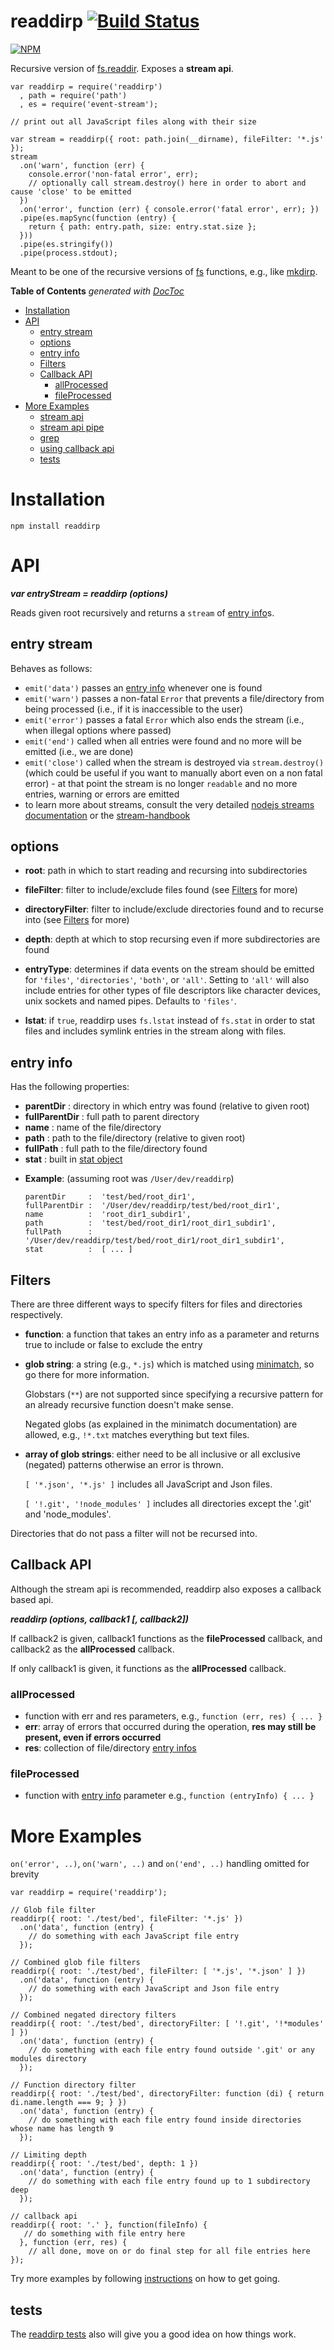 <h1 id="readdirp-%21build-status">readdirp <a href="http://travis-ci.org/thlorenz/readdirp"><img src="https://secure.travis-ci.org/thlorenz/readdirp.svg" alt="Build Status" /></a></h1>

<p><a href="https://nodei.co/npm/readdirp/"><img src="https://nodei.co/npm/readdirp.png?downloads=true&amp;stars=true" alt="NPM" /></a></p>

<p>Recursive version of <a href="http://nodejs.org/docs/latest/api/fs.html#fs_fs_readdir_path_callback">fs.readdir</a>. Exposes a <strong>stream api</strong>.</p>

<pre><code class="javascript">var readdirp = require('readdirp')
  , path = require('path')
  , es = require('event-stream');

// print out all JavaScript files along with their size

var stream = readdirp({ root: path.join(__dirname), fileFilter: '*.js' });
stream
  .on('warn', function (err) {
    console.error('non-fatal error', err);
    // optionally call stream.destroy() here in order to abort and cause 'close' to be emitted
  })
  .on('error', function (err) { console.error('fatal error', err); })
  .pipe(es.mapSync(function (entry) {
    return { path: entry.path, size: entry.stat.size };
  }))
  .pipe(es.stringify())
  .pipe(process.stdout);
</code></pre>

<p>Meant to be one of the recursive versions of <a href="http://nodejs.org/docs/latest/api/fs.html">fs</a> functions, e.g., like <a href="https://github.com/substack/node-mkdirp">mkdirp</a>.</p>

<p><strong>Table of Contents</strong>  <em>generated with <a href="http://doctoc.herokuapp.com/">DocToc</a></em></p>

<ul>
<li><a href="#installation">Installation</a></li>
<li><a href="#api">API</a>

<ul>
<li><a href="#entry-stream">entry stream</a></li>
<li><a href="#options">options</a></li>
<li><a href="#entry-info">entry info</a></li>
<li><a href="#filters">Filters</a></li>
<li><a href="#callback-api">Callback API</a>

<ul>
<li><a href="#allprocessed">allProcessed </a></li>
<li><a href="#fileprocessed">fileProcessed</a></li>
</ul></li>
</ul></li>
<li><a href="#more-examples">More Examples</a>

<ul>
<li><a href="#stream-api">stream api</a></li>
<li><a href="#stream-api-pipe">stream api pipe</a></li>
<li><a href="#grep">grep</a></li>
<li><a href="#using-callback-api">using callback api</a></li>
<li><a href="#tests">tests</a></li>
</ul></li>
</ul>

<h1 id="installation">Installation</h1>

<pre><code>npm install readdirp
</code></pre>

<h1 id="api">API</h1>

<p><strong><em>var entryStream = readdirp (options)</em></strong></p>

<p>Reads given root recursively and returns a <code>stream</code> of <a href="#entry-info">entry info</a>s.</p>

<h2 id="entry-stream">entry stream</h2>

<p>Behaves as follows:</p>

<ul>
<li><code>emit('data')</code> passes an <a href="#entry-info">entry info</a> whenever one is found</li>
<li><code>emit('warn')</code> passes a non-fatal <code>Error</code> that prevents a file/directory from being processed (i.e., if it is
inaccessible to the user)</li>
<li><code>emit('error')</code> passes a fatal <code>Error</code> which also ends the stream (i.e., when illegal options where passed)</li>
<li><code>emit('end')</code> called when all entries were found and no more will be emitted (i.e., we are done)</li>
<li><code>emit('close')</code> called when the stream is destroyed via <code>stream.destroy()</code> (which could be useful if you want to
manually abort even on a non fatal error) - at that point the stream is no longer <code>readable</code> and no more entries,
warning or errors are emitted</li>
<li>to learn more about streams, consult the very detailed
<a href="http://nodejs.org/api/stream.html">nodejs streams documentation</a> or the
<a href="https://github.com/substack/stream-handbook">stream-handbook</a></li>
</ul>

<h2 id="options">options</h2>

<ul>
<li><p><strong>root</strong>: path in which to start reading and recursing into subdirectories</p></li>
<li><p><strong>fileFilter</strong>: filter to include/exclude files found (see <a href="#filters">Filters</a> for more)</p></li>
<li><p><strong>directoryFilter</strong>: filter to include/exclude directories found and to recurse into (see <a href="#filters">Filters</a> for more)</p></li>
<li><p><strong>depth</strong>: depth at which to stop recursing even if more subdirectories are found</p></li>
<li><p><strong>entryType</strong>: determines if data events on the stream should be emitted for <code>'files'</code>, <code>'directories'</code>, <code>'both'</code>, or <code>'all'</code>. Setting to <code>'all'</code> will also include entries for other types of file descriptors like character devices, unix sockets and named pipes. Defaults to <code>'files'</code>.</p></li>
<li><p><strong>lstat</strong>: if <code>true</code>, readdirp uses <code>fs.lstat</code> instead of <code>fs.stat</code> in order to stat files and includes symlink entries in the stream along with files.</p></li>
</ul>

<h2 id="entry-info">entry info</h2>

<p>Has the following properties:</p>

<ul>
<li><strong>parentDir</strong>     :  directory in which entry was found (relative to given root)</li>
<li><strong>fullParentDir</strong> :  full path to parent directory</li>
<li><strong>name</strong>          :  name of the file/directory</li>
<li><strong>path</strong>          :  path to the file/directory (relative to given root)</li>
<li><strong>fullPath</strong>      :  full path to the file/directory found</li>
<li><strong>stat</strong>          :  built in <a href="http://nodejs.org/docs/v0.4.9/api/fs.html#fs.Stats">stat object</a></li>
<li><p><strong>Example</strong>: (assuming root was <code>/User/dev/readdirp</code>)</p>

<pre><code>parentDir     :  'test/bed/root_dir1',
fullParentDir :  '/User/dev/readdirp/test/bed/root_dir1',
name          :  'root_dir1_subdir1',
path          :  'test/bed/root_dir1/root_dir1_subdir1',
fullPath      :  '/User/dev/readdirp/test/bed/root_dir1/root_dir1_subdir1',
stat          :  [ ... ]
</code></pre></li>
</ul>

<h2 id="filters">Filters</h2>

<p>There are three different ways to specify filters for files and directories respectively.</p>

<ul>
<li><p><strong>function</strong>: a function that takes an entry info as a parameter and returns true to include or false to exclude the entry</p></li>
<li><p><strong>glob string</strong>: a string (e.g., <code>*.js</code>) which is matched using <a href="https://github.com/isaacs/minimatch">minimatch</a>, so go there for more
information.</p>

<p>Globstars (<code>**</code>) are not supported since specifying a recursive pattern for an already recursive function doesn't make sense.</p>

<p>Negated globs (as explained in the minimatch documentation) are allowed, e.g., <code>!*.txt</code> matches everything but text files.</p></li>
<li><p><strong>array of glob strings</strong>: either need to be all inclusive or all exclusive (negated) patterns otherwise an error is thrown.</p>

<p><code>[ '*.json', '*.js' ]</code> includes all JavaScript and Json files.</p>

<p><code>[ '!.git', '!node_modules' ]</code> includes all directories except the '.git' and 'node_modules'.</p></li>
</ul>

<p>Directories that do not pass a filter will not be recursed into.</p>

<h2 id="callback-api">Callback API</h2>

<p>Although the stream api is recommended, readdirp also exposes a callback based api.</p>

<p><strong><em>readdirp (options, callback1 [, callback2])</em></strong></p>

<p>If callback2 is given, callback1 functions as the <strong>fileProcessed</strong> callback, and callback2 as the <strong>allProcessed</strong> callback.</p>

<p>If only callback1 is given, it functions as the <strong>allProcessed</strong> callback.</p>

<h3 id="allprocessed">allProcessed</h3>

<ul>
<li>function with err and res parameters, e.g., <code>function (err, res) { ... }</code></li>
<li><strong>err</strong>: array of errors that occurred during the operation, <strong>res may still be present, even if errors occurred</strong></li>
<li><strong>res</strong>: collection of file/directory <a href="#entry-info">entry infos</a></li>
</ul>

<h3 id="fileprocessed">fileProcessed</h3>

<ul>
<li>function with <a href="#entry-info">entry info</a> parameter e.g., <code>function (entryInfo) { ... }</code></li>
</ul>

<h1 id="more-examples">More Examples</h1>

<p><code>on('error', ..)</code>, <code>on('warn', ..)</code> and <code>on('end', ..)</code> handling omitted for brevity</p>

<pre><code class="javascript">var readdirp = require('readdirp');

// Glob file filter
readdirp({ root: './test/bed', fileFilter: '*.js' })
  .on('data', function (entry) {
    // do something with each JavaScript file entry
  });

// Combined glob file filters
readdirp({ root: './test/bed', fileFilter: [ '*.js', '*.json' ] })
  .on('data', function (entry) {
    // do something with each JavaScript and Json file entry
  });

// Combined negated directory filters
readdirp({ root: './test/bed', directoryFilter: [ '!.git', '!*modules' ] })
  .on('data', function (entry) {
    // do something with each file entry found outside '.git' or any modules directory
  });

// Function directory filter
readdirp({ root: './test/bed', directoryFilter: function (di) { return di.name.length === 9; } })
  .on('data', function (entry) {
    // do something with each file entry found inside directories whose name has length 9
  });

// Limiting depth
readdirp({ root: './test/bed', depth: 1 })
  .on('data', function (entry) {
    // do something with each file entry found up to 1 subdirectory deep
  });

// callback api
readdirp({ root: '.' }, function(fileInfo) {
   // do something with file entry here
  }, function (err, res) {
    // all done, move on or do final step for all file entries here
});
</code></pre>

<p>Try more examples by following <a href="https://github.com/paulmillr/readdirp/blob/master/examples/Readme.md">instructions</a>
on how to get going.</p>

<h2 id="tests">tests</h2>

<p>The <a href="https://github.com/paulmillr/readdirp/blob/master/test/readdirp.js">readdirp tests</a> also will give you a good idea on
how things work.</p>
